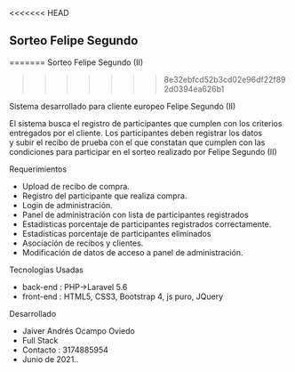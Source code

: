 <<<<<<< HEAD
## Sorteo Felipe Segundo
=======
Sorteo Felipe Segundo (II)
>>>>>>> 8e32ebfcd52b3cd02e96df22f892d0394ea626b1

Sistema desarrollado para cliente europeo Felipe Segundo (II)

El sistema busca el registro de participantes que cumplen con los criterios entregados por el cliente. Los participantes deben registrar los datos  
y subir el recibo de prueba con el que constatan que cumplen con las condiciones para participar en el sorteo realizado por Felipe Segundo (II)

Requerimientos

* Upload de recibo de compra.
* Registro del participante que realiza compra.
* Login de administración.
* Panel de administración con lista de participantes registrados
* Estadisticas porcentaje de participantes registrados correctamente.
* Estadisticas porcentaje de participantes eliminados
* Asociacíón de recibos  y clientes.
* Modificación de datos de acceso a panel de administración.

Tecnologías Usadas
* back-end  : PHP->Laravel 5.6
* front-end : HTML5, CSS3, Bootstrap 4, js puro, JQuery

Desarrollado
* Jaiver Andrés Ocampo Oviedo
* Full Stack
* Contacto : 3174885954
* Junio de 2021..


